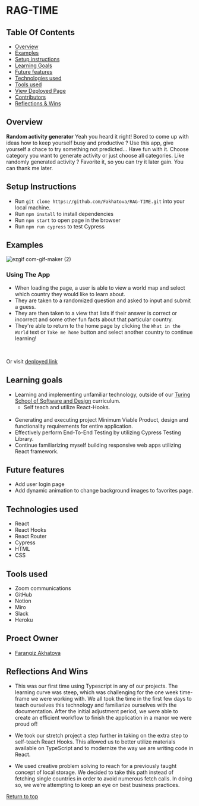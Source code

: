 # RAG-TIME 

## Table Of Contents
+ [Overview](#overview)
+ [Examples](#examples)
+ [Setup instructions](#setup-instructions)
+ [Learning Goals](#learning-goals)
+ [Future features](#future-features)
+ [Technologies used](#technologies-used)
+ [Tools used](#tools-used)
+ [View Deployed Page](#view-deployed-page)
+ [Contributors](#contributors)
+ [Reflections & Wins](#reflections-and-wins)

## Overview
**Random activity generator**
Yeah you heard it right!
Bored to come up with ideas how to keep yourself busy and productive ? Use this app, give yourself a chace to try something not predicted... Have fun with it. Choose category you want to generate activity or just choose all categories. Like randomly generated activity ? Favorite it, so you can try it later gain. You can thank me later. 

## Setup Instructions
  + Run `git clone https://github.com/Fakhatova/RAG-TIME.git` into your local machine.
  + Run `npm install` to install dependencies 
  + Run `npm start` to open page in the browser
  + Run `npm run cypress` to test Cypress
  
## Examples

![ezgif com-gif-maker (2)](https://user-images.githubusercontent.com/81891209/134076601-8f53625b-3a65-4b9e-9e08-914bfb4f0281.gif)

### Using The App
 + When loading the page, a user is able to view a world map and select which country they would like to learn about. 
 + They are taken to a randomized question and asked to input and submit a guess. 
 + They are then taken to a view that lists if their answer is correct or incorrect and some other fun facts about that particular country.
 + They're able to return to the home page by clicking the `What in the World` text or `Take me home` button and select another country to continue learning!
  <br>
 
 Or visit [deployed link](https://rag-time.herokuapp.com/)

## Learning goals
  + Learning and implementing unfamiliar technology, outside of our [Turing School of Software and Design](turing.edu) curriculum.
    <br>
    + Self teach and utilize React-Hooks.
    <br>
  + Generating and executing project Minimum Viable Product, design and functionality requirements for entire application.
  + Effectively perform End-To-End Testing by utilizing Cypress Testing Library.
  + Continue familiarizing myself building responsive web apps utilizing React framework.

## Future features
  + Add user login page
  + Add dynamic animation to change background images to favorites page.

## Technologies used
  + React 
  + React Hooks 
  + React Router
  + Cypress
  + HTML
  + CSS
  
## Tools used
  + Zoom communications
  + GitHub 
  + Notion 
  + Miro 
  + Slack 
  + Heroku

## Proect Owner
  + [Farangiz Akhatova](https://github.com/Fakhatova)
  
## Reflections And Wins

  + This was our first time using Typescript in any of our projects. The learning curve was steep, which was challenging for the one week time-frame we were working with. We all took the time in the first few days to teach ourselves this technology and familiarize ourselves with the documentation. After the initial adjustment period, we were able to create an efficient workflow to finish the application in a manor we were proud of!

  + We took our stretch project a step further in taking on the extra step to self-teach React Hooks. This allowed us to better utilize materials available on TypeScript and to modernize the way we are writing code in React.

  + We used creative problem solving to reach for a previously taught concept of local storage. We decided to take this path instead of fetching single countries in order to avoid numerous fetch calls. In doing so, we we’re attempting to keep an eye on best business practices.

  [Return to top](#what-in-the-world)
